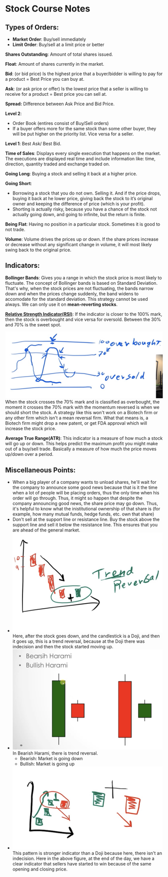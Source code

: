 # Stock Course Notes


## Types of Orders:
- **Market Order**: Buy/sell immediately
- **Limit Order**: Buy/sell at a limit price or better

**Shares Outstanding**: Amount of total shares issued.

**Float**: Amount of shares currently in the market.

**Bid**: (or bid price) Is the highest price that a buyer/bidder is willing to pay for a product = Best Price you can buy at.

**Ask**: (or ask price or offer) Is the lowest price that a seller is willing to receive for a product = Best price you can sell at.

**Spread:** Difference between Ask Price and Bid Price.

**Level 2**: 
- Order Book (entires consist of Buy/Sell orders)
- If a buyer offers more for the same stock than some other buyer, they will be put higher on the priority list. Vice versa for a seller.
  
**Level 1**: Best Ask/ Best Bid.

**Time of Sales**: Displays every single execution that happens on the market. The executions are displayed real time and include information like: time, direction, quantity traded and exchange traded on.

**Going Long**: Buying a stock and selling it back at a higher price.

**Going Short**: 
- Borrowing a stock that you do not own. Selling it. And if the price drops, buying it back at he lower price, giving back the stock to it’s original owner and keeping the difference of price (which is your profit). 
- Shorting is actually risky, because you have a chance of the stock not actually going down, and going to infinite, but the return is finite. 

**Being Flat**: Having no position in a particular stock. Sometimes it is good to not trade.

**Volume**: Volume drives the prices up or down. If the share prices increase or decrease without any significant change in volume, it will most likely swing back to the original price.

## Indicators:

**Bollinger Bands**: Gives you a range in which the stock price is most likely to fluctuate.
The concept of Bollinger bands is based on Standard Deviation. That's why, when the stock prices are not fluctuating, the bands narrow down and when the prices change suddenly, the band widens to accomodate for the standard deviation.
This strategy cannot be used always. We can only use it on **mean-reverting stocks**.

**[Relative Strength Indicator(RSI)](https://www.investopedia.com/terms/r/rsi.asp)**: If the indicator is closer to the 100% mark, then the stock is overbought and vice versa for oversold. Between the 30% and 70% is the sweet spot.

![Oversold/ Overbought](res/4.jpg) When the stock crosses the 70% mark and is classified as overbought, the moment it crosses the 70% mark with the momentum reversed is when we should short the stock. A strategy like this won't work on a Biotech firm or any other firm which isn't a mean reversal firm. What that means is, a Biotech firm might drop a new patent, or get FDA approval which will increase the stock price.

**Average True Range(ATR)**: This indicator is a measure of how much a stock will go up or down. This helps predict the maximum profit you might make out of a buy/sell trade. Basically a measure of how much the price moves up/down over a period.

## Miscellaneous Points:

- When a big player of a company wants to unload shares, he'll wait for the company to announce some good news because that is it the time when a lot of people will be placing orders, thus the only time when his order will go through. Thus, it might so happen that despite the company announcing good news, the share price may go down. Thus, it's helpful to know what the inistitutional ownership of that share is (for example, how many mutual funds, hedge funds, etc. own that share)
- Don't sell at the support line or resistance line. Buy the stock above the support line and sell it below the resistance line. This ensures that you are ahead of the general market.
- ![Evening/ Morning DojiStar](res/1.jpg) Here, after the stock goes down, and the candlestick is a Doji, and then it goes up, this is a trend reversal, because at the Doji there was indecision and then the stock started moving up.
- ![Bearish/Bullish Harami](res/2.jpg) In Bearish Harami, there is trend reversal.
  - Bearish: Market is going down
  - Bullish: Market is going up
-  ![Stronger](res/3.jpg) This pattern is stronger indicator than a Doji because here, there isn't an indecision. Here in the above figure, at the end of the day, we have a clear indicator that sellers have started to win because of the same opening and closing price.